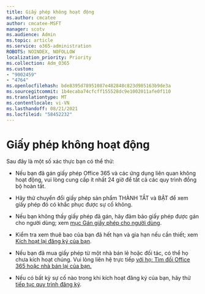 ```yaml
---
title: Giấy phép không hoạt động
ms.author: cmcatee
author: cmcatee-MSFT
manager: scotv
ms.audience: Admin
ms.topic: article
ms.service: o365-administration
ROBOTS: NOINDEX, NOFOLLOW
localization_priority: Priority
ms.collection: Adm_O365
ms.custom:
- "9002459"
- "4764"
ms.openlocfilehash: bde8395d78951087e482848c823d985163b9de3a
ms.sourcegitcommit: 1b4ecaba74cfcff155528dc9e1002011afe0f110
ms.translationtype: MT
ms.contentlocale: vi-VN
ms.lasthandoff: 08/21/2021
ms.locfileid: "58452232"
---
```

# <a name="license-not-working"></a>Giấy phép không hoạt động

Sau đây là một số xác thực bạn có thể thử:

- Nếu bạn đã gán giấy phép Office 365 và các ứng dụng liên quan không hoạt động, vui lòng cung cấp ít nhất 24 giờ để tất cả các quy trình đồng bộ hoàn tất. 

- Hãy thử chuyển đổi giấy phép sản phẩm THÀNH TẮT và BẬT để xem giấy phép đó có khắc phục được sự cố không. 

- Nếu bạn không thấy giấy phép đã gán, hãy đảm bảo giấy phép được gán cho người dùng; xem [mục Gán giấy phép cho người dùng](https://docs.microsoft.com/microsoft-365/admin/manage/assign-licenses-to-users?view=o365-worldwide).

- Kiểm tra xem thuê bao của bạn đã hết hạn và gia hạn nếu cần thiết; xem [Kích hoạt lại đăng ký của bạn](https://docs.microsoft.com/alchemyinsights/reactivate-your-subscription). 

- Nếu bạn đã mua giấy phép từ một nhà bán lẻ hoặc đối tác, có thể họ chưa kích hoạt chúng. Vui lòng liên hệ trực tiếp [với họ: Tìm đối Office 365 hoặc nhà bán lại của bạn.](https://docs.microsoft.com//microsoft-365/admin/manage/find-your-partner-or-reseller)

- Nếu có bất kỳ sự cố nào trong khi kích hoạt đăng ký của bạn, hãy thử [tiếp tục quy trình đăng ký](https://go.microsoft.com/fwlink/?linkid=2126800).

